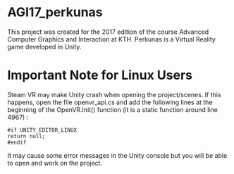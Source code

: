 # AGI17_perkunas

This project was created for the 2017 edition of the course Advanced Computer Graphics and Interaction at KTH.
Perkunas is a Virtual Reality game developed in Unity.

# Important Note for Linux Users

Steam VR may make Unity crash when opening the project/scenes. If this happens, open the file openvr_api.cs and add the following lines at the beginning of the OpenVR.Init() function (it is a static function around line 4967) :

```
#if UNITY_EDITOR_LINUX
return null;
#endif
```

It may cause some error messages in the Unity console but you will be able to open and work on the project.

